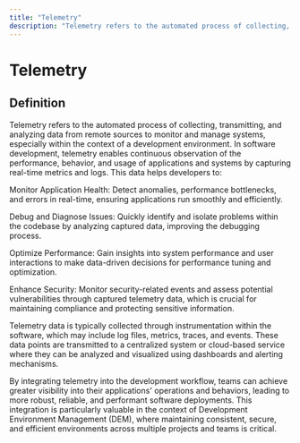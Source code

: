 ```yaml
---
title: "Telemetry"
description: "Telemetry refers to the automated process of collecting, transmitting, and analyzing data from remote sources to monitor and manage systems, especially within the context of a development environment. In software development, telemetry enables continuous observation of the performance, behavior, and usage of applications and systems by capturing real-time metrics and logs. This data helps developers to:"
---
```


# Telemetry

## Definition

Telemetry refers to the automated process of collecting, transmitting, and analyzing data from remote sources to monitor and manage systems, especially within the context of a development environment. In software development, telemetry enables continuous observation of the performance, behavior, and usage of applications and systems by capturing real-time metrics and logs. This data helps developers to:

Monitor Application Health: Detect anomalies, performance bottlenecks, and errors in real-time, ensuring applications run smoothly and efficiently.

Debug and Diagnose Issues: Quickly identify and isolate problems within the codebase by analyzing captured data, improving the debugging process.

Optimize Performance: Gain insights into system performance and user interactions to make data-driven decisions for performance tuning and optimization.

Enhance Security: Monitor security-related events and assess potential vulnerabilities through captured telemetry data, which is crucial for maintaining compliance and protecting sensitive information.

Telemetry data is typically collected through instrumentation within the software, which may include log files, metrics, traces, and events. These data points are transmitted to a centralized system or cloud-based service where they can be analyzed and visualized using dashboards and alerting mechanisms.

By integrating telemetry into the development workflow, teams can achieve greater visibility into their applications' operations and behaviors, leading to more robust, reliable, and performant software deployments. This integration is particularly valuable in the context of Development Environment Management (DEM), where maintaining consistent, secure, and efficient environments across multiple projects and teams is critical.


